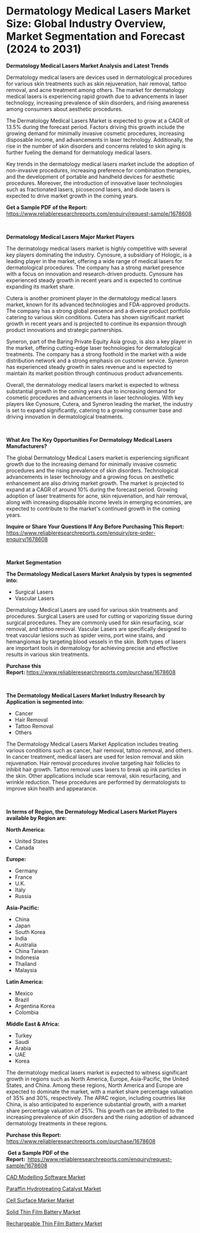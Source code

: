 <p><h1>Dermatology Medical Lasers Market Size: Global Industry Overview, Market Segmentation and Forecast (2024 to 2031)</h1></p><p><strong>Dermatology Medical Lasers Market Analysis and Latest Trends</strong></p>
<p><p>Dermatology medical lasers are devices used in dermatological procedures for various skin treatments such as skin rejuvenation, hair removal, tattoo removal, and acne treatment among others. The market for dermatology medical lasers is experiencing rapid growth due to advancements in laser technology, increasing prevalence of skin disorders, and rising awareness among consumers about aesthetic procedures.</p><p>The Dermatology Medical Lasers Market is expected to grow at a CAGR of 13.5% during the forecast period. Factors driving this growth include the growing demand for minimally invasive cosmetic procedures, increasing disposable income, and advancements in laser technology. Additionally, the rise in the number of skin disorders and concerns related to skin aging is further fueling the demand for dermatology medical lasers.</p><p>Key trends in the dermatology medical lasers market include the adoption of non-invasive procedures, increasing preference for combination therapies, and the development of portable and handheld devices for aesthetic procedures. Moreover, the introduction of innovative laser technologies such as fractionated lasers, picosecond lasers, and diode lasers is expected to drive market growth in the coming years.</p></p>
<p><strong>Get a Sample PDF of the Report:&nbsp;</strong> <a href="https://www.reliableresearchreports.com/enquiry/request-sample/1678608">https://www.reliableresearchreports.com/enquiry/request-sample/1678608</a></p>
<p>&nbsp;</p>
<p><strong>Dermatology Medical Lasers Major Market Players</strong></p>
<p><p>The dermatology medical lasers market is highly competitive with several key players dominating the industry. Cynosure, a subsidiary of Hologic, is a leading player in the market, offering a wide range of medical lasers for dermatological procedures. The company has a strong market presence with a focus on innovation and research-driven products. Cynosure has experienced steady growth in recent years and is expected to continue expanding its market share.</p><p>Cutera is another prominent player in the dermatology medical lasers market, known for its advanced technologies and FDA-approved products. The company has a strong global presence and a diverse product portfolio catering to various skin conditions. Cutera has shown significant market growth in recent years and is projected to continue its expansion through product innovations and strategic partnerships.</p><p>Syneron, part of the Baring Private Equity Asia group, is also a key player in the market, offering cutting-edge laser technologies for dermatological treatments. The company has a strong foothold in the market with a wide distribution network and a strong emphasis on customer service. Syneron has experienced steady growth in sales revenue and is expected to maintain its market position through continuous product advancements.</p><p>Overall, the dermatology medical lasers market is expected to witness substantial growth in the coming years due to increasing demand for cosmetic procedures and advancements in laser technologies. With key players like Cynosure, Cutera, and Syneron leading the market, the industry is set to expand significantly, catering to a growing consumer base and driving innovation in dermatological treatments.</p></p>
<p>&nbsp;</p>
<p><strong>What Are The Key Opportunities For Dermatology Medical Lasers Manufacturers?</strong></p>
<p><p>The global Dermatology Medical Lasers market is experiencing significant growth due to the increasing demand for minimally invasive cosmetic procedures and the rising prevalence of skin disorders. Technological advancements in laser technology and a growing focus on aesthetic enhancement are also driving market growth. The market is projected to expand at a CAGR of around 10% during the forecast period. Growing adoption of laser treatments for acne, skin rejuvenation, and hair removal, along with increasing disposable income levels in emerging economies, are expected to contribute to the market's continued growth in the coming years.</p></p>
<p><strong>Inquire or Share Your Questions If Any Before Purchasing This Report:</strong> <a href="https://www.reliableresearchreports.com/enquiry/pre-order-enquiry/1678608">https://www.reliableresearchreports.com/enquiry/pre-order-enquiry/1678608</a></p>
<p>&nbsp;</p>
<p><strong>Market Segmentation</strong></p>
<p><strong>The Dermatology Medical Lasers Market Analysis by types is segmented into:</strong></p>
<p><ul><li>Surgical Lasers</li><li>Vascular Lasers</li></ul></p>
<p><p>Dermatology Medical Lasers are used for various skin treatments and procedures. Surgical Lasers are used for cutting or vaporizing tissue during surgical procedures. They are commonly used for skin resurfacing, scar removal, and tattoo removal. Vascular Lasers are specifically designed to treat vascular lesions such as spider veins, port wine stains, and hemangiomas by targeting blood vessels in the skin. Both types of lasers are important tools in dermatology for achieving precise and effective results in various skin treatments.</p></p>
<p><strong>Purchase this Report:&nbsp;</strong><a href="https://www.reliableresearchreports.com/purchase/1678608">https://www.reliableresearchreports.com/purchase/1678608</a></p>
<p>&nbsp;</p>
<p><strong>The Dermatology Medical Lasers Market Industry Research by Application is segmented into:</strong></p>
<p><ul><li>Cancer</li><li>Hair Removal</li><li>Tattoo Removal</li><li>Others</li></ul></p>
<p><p>The Dermatology Medical Lasers Market Application includes treating various conditions such as cancer, hair removal, tattoo removal, and others. In cancer treatment, medical lasers are used for lesion removal and skin rejuvenation. Hair removal procedures involve targeting hair follicles to inhibit hair growth. Tattoo removal uses lasers to break up ink particles in the skin. Other applications include scar removal, skin resurfacing, and wrinkle reduction. These procedures are performed by dermatologists to improve skin health and appearance.</p></p>
<p>&nbsp;</p>
<p><strong>In terms of Region, the Dermatology Medical Lasers Market Players available by Region are:</strong></p>
<p>
    <p> <strong> North America: </strong>
        <ul>
            <li>United States</li>
            <li>Canada</li>
        </ul>
        </p> 
    <p> <strong> Europe: </strong>
        <ul>
            <li>Germany</li>
            <li>France</li>
            <li>U.K.</li>
            <li>Italy</li>
            <li>Russia</li>
        </ul>
        </p> 
    <p> <strong> Asia-Pacific: </strong>
        <ul>
            <li>China</li>
            <li>Japan</li>
            <li>South Korea</li>
            <li>India</li>
            <li>Australia</li>
            <li>China Taiwan</li>
            <li>Indonesia</li>
            <li>Thailand</li>
            <li>Malaysia</li>
        </ul>
        </p> 
    <p> <strong> Latin America: </strong>
        <ul>
            <li>Mexico</li>
            <li>Brazil</li>
            <li>Argentina Korea</li>
            <li>Colombia</li>
        </ul>
        </p> 
    <p> <strong> Middle East & Africa: </strong>
        <ul>
            <li>Turkey</li>
            <li>Saudi</li>
            <li>Arabia</li>
            <li>UAE</li>
            <li>Korea</li>
        </ul>
    </p>
    </p>
<p><p>The dermatology medical lasers market is expected to witness significant growth in regions such as North America, Europe, Asia-Pacific, the United States, and China. Among these regions, North America and Europe are expected to dominate the market, with a market share percentage valuation of 35% and 30%, respectively. The APAC region, including countries like China, is also anticipated to experience substantial growth, with a market share percentage valuation of 25%. This growth can be attributed to the increasing prevalence of skin disorders and the rising adoption of advanced dermatology treatments in these regions.</p></p>
<p><strong>Purchase this Report: </strong><a href="https://www.reliableresearchreports.com/purchase/1678608">https://www.reliableresearchreports.com/purchase/1678608</a></p>
<p>&nbsp;<strong>Get a Sample PDF of the Report:&nbsp;&nbsp;</strong><a href="https://www.reliableresearchreports.com/enquiry/request-sample/1678608">https://www.reliableresearchreports.com/enquiry/request-sample/1678608</a></p>
<p><strong></strong></p>
<p><p><a href="https://medium.com/p/c815994fb032/edit">CAD Modelling Software Market</a></p><p><a href="https://issuu.com/reportprime-2/docs/paraffin-hydrotreating-catalyst-market-size-2030.p">Paraffin Hydrotreating Catalyst Market</a></p><p><a href="https://medium.com/p/6b1764148b5b/edit">Cell Surface Marker Market</a></p><p><a href="https://github.com/Chiragrp22/Market-Research-Report-List-3/blob/main/solid-thin-film-battery-market.md">Solid Thin Film Battery Market</a></p><p><a href="https://github.com/lababdou/Market-Research-Report-List-2/blob/main/rechargeable-thin-film-battery-market.md">Rechargeable Thin Film Battery Market</a></p></p>